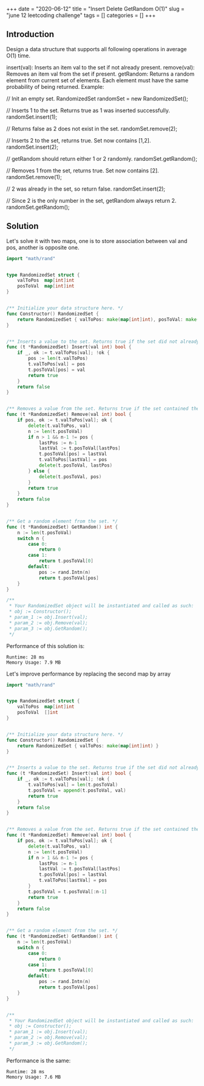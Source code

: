 +++
date = "2020-06-12"
title = "Insert Delete GetRandom O(1)"
slug = "june 12 leetcoding challenge"
tags = []
categories = []
+++

## Introduction

Design a data structure that supports all following operations in average O(1) time.

insert(val): Inserts an item val to the set if not already present.
remove(val): Removes an item val from the set if present.
getRandom: Returns a random element from current set of elements. Each element must have the same probability of being returned.
Example:

// Init an empty set.
RandomizedSet randomSet = new RandomizedSet();

// Inserts 1 to the set. Returns true as 1 was inserted successfully.
randomSet.insert(1);

// Returns false as 2 does not exist in the set.
randomSet.remove(2);

// Inserts 2 to the set, returns true. Set now contains [1,2].
randomSet.insert(2);

// getRandom should return either 1 or 2 randomly.
randomSet.getRandom();

// Removes 1 from the set, returns true. Set now contains [2].
randomSet.remove(1);

// 2 was already in the set, so return false.
randomSet.insert(2);

// Since 2 is the only number in the set, getRandom always return 2.
randomSet.getRandom();

## Solution

Let's solve it with two maps, one is to store association between val and pos, another is opposite one.

``` go
import "math/rand"


type RandomizedSet struct {
    valToPos  map[int]int
    posToVal  map[int]int
}


/** Initialize your data structure here. */
func Constructor() RandomizedSet {
    return RandomizedSet { valToPos: make(map[int]int), posToVal: make(map[int]int) }
}


/** Inserts a value to the set. Returns true if the set did not already contain the specified element. */
func (t *RandomizedSet) Insert(val int) bool {
    if _, ok := t.valToPos[val]; !ok {
        pos := len(t.valToPos)
        t.valToPos[val] = pos
        t.posToVal[pos] = val
        return true
    }
    return false
}


/** Removes a value from the set. Returns true if the set contained the specified element. */
func (t *RandomizedSet) Remove(val int) bool {
    if pos, ok := t.valToPos[val]; ok {
        delete(t.valToPos, val)
        n := len(t.posToVal)
        if n > 1 && n-1 != pos {
            lastPos := n-1
            lastVal := t.posToVal[lastPos]
            t.posToVal[pos] = lastVal
            t.valToPos[lastVal] = pos
            delete(t.posToVal, lastPos)
        } else {
            delete(t.posToVal, pos)  
        }
        return true
    }
    return false
}


/** Get a random element from the set. */
func (t *RandomizedSet) GetRandom() int {
    n := len(t.posToVal)
    switch n {
        case 0:
            return 0
        case 1:
            return t.posToVal[0]
        default:
            pos := rand.Intn(n)
            return t.posToVal[pos]
    }
}

/**
 * Your RandomizedSet object will be instantiated and called as such:
 * obj := Constructor();
 * param_1 := obj.Insert(val);
 * param_2 := obj.Remove(val);
 * param_3 := obj.GetRandom();
 */
```

Performance of this solution is:
```
Runtime: 28 ms
Memory Usage: 7.9 MB
```


Let's improve performance by replacing the second map by array

``` go
import "math/rand"


type RandomizedSet struct {
    valToPos  map[int]int
    posToVal  []int
}


/** Initialize your data structure here. */
func Constructor() RandomizedSet {
    return RandomizedSet { valToPos: make(map[int]int) }
}


/** Inserts a value to the set. Returns true if the set did not already contain the specified element. */
func (t *RandomizedSet) Insert(val int) bool {
    if _, ok := t.valToPos[val]; !ok {
        t.valToPos[val] = len(t.posToVal)
        t.posToVal = append(t.posToVal, val)
        return true
    }
    return false
}


/** Removes a value from the set. Returns true if the set contained the specified element. */
func (t *RandomizedSet) Remove(val int) bool {
    if pos, ok := t.valToPos[val]; ok {
        delete(t.valToPos, val)
        n := len(t.posToVal)
        if n > 1 && n-1 != pos {
            lastPos := n-1
            lastVal := t.posToVal[lastPos]
            t.posToVal[pos] = lastVal
            t.valToPos[lastVal] = pos
        }
        t.posToVal = t.posToVal[:n-1]
        return true
    }
    return false
}


/** Get a random element from the set. */
func (t *RandomizedSet) GetRandom() int {
    n := len(t.posToVal)
    switch n {
        case 0:
            return 0
        case 1:
            return t.posToVal[0]
        default:
            pos := rand.Intn(n)
            return t.posToVal[pos]
    }
}


/**
 * Your RandomizedSet object will be instantiated and called as such:
 * obj := Constructor();
 * param_1 := obj.Insert(val);
 * param_2 := obj.Remove(val);
 * param_3 := obj.GetRandom();
 */
```

Performance is the same:
```
Runtime: 28 ms
Memory Usage: 7.6 MB
```
